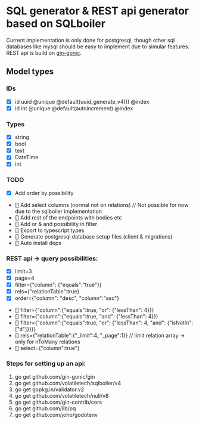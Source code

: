 # SQL generator & REST api generator based on SQLboiler

Current implementation is only done for postgresql, though other sql databases like mysql should be easy to implement due to simular features. REST api is build on [gin-gonic](github.com/gin-gonic/gin).

## Model types

### IDs

- [x] id uuid @unique @default(uuid_generate_v4()) @index
- [x] id int @unique @default(autoincrement) @index

### Types

- [x] string
- [x] bool
- [x] text
- [x] DateTime
- [x] int

### TODO

- [x] Add order by possibility
- [] Add select columns (normal not on relations) // Not possible for now due to the sqlboiler implementation
- [] Add rest of the endpoints with bodies etc
- [] Add or & and possibility in filter
- [] Export to typescript types
- [] Generate postgresql database setup files (client & migrations)
- [] Auto install deps

### REST api -> query possibilities:

- [x] limit=3
- [x] page=4
- [x] filter={"column": {"equals":"true"}}
- [x] rels={"relationTable":true}
- [x] order={"column": "desc", "column":"asc"}
- [] filter={"column":{"equals":true, "or": {"lessThan": 4}}}
- [] filter={"column":{"equals":true, "and": {"lessThan": 4}}}
- [] filter={"column":{"equals":true, "or": {"lessThan": 4, "and": {"isNotIn": ["d"]}}}}
- [] rels={"relationTable":{"\_limit":4, "\_page":1}} // limit relation array -> only for nToMany relations
- [] select={"column":true"}

### Steps for setting up an api:

1. go get github.com/gin-gonic/gin
2. go get github.com/volatiletech/sqlboiler/v4
3. go get gopkg.in/validator.v2
4. go get github.com/volatiletech/null/v8
5. go get github.com/gin-contrib/cors
6. go get github.com/lib/pq
7. go get github.com/joho/godotenv
